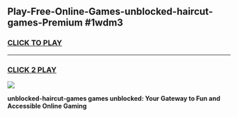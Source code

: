 
## Play-Free-Online-Games-unblocked-haircut-games-Premium #1wdm3
<h3>
<a href="https://premium.freeplayer.one?title=unblocked-haircut-games&ref=8M">CLICK TO PLAY</a></h3>
<hr>

<h3>
<a href="https://premium.freeplayer.one?title=unblocked-haircut-games&ref=8M">CLICK 2 PLAY</a>
  
</h3>

<a href="https://premium.freeplayer.one?title=unblocked-haircut-games&ref=8M"><img src="https://clearcache.store/games.png"></a>


**unblocked-haircut-games games unblocked: Your Gateway to Fun and Accessible Online Gaming**
